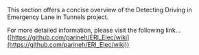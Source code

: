 This section offers a concise overview of the Detecting Driving in Emergency Lane in Tunnels project. 

For more detailed information, please visit the following link... 
([https://github.com/parineh/ERI_Elec/wiki](https://github.com/parineh/ERI_Elec/wiki))
